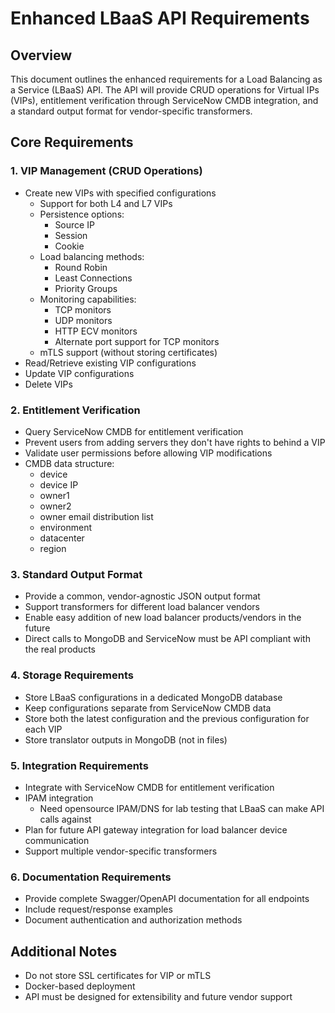 # Enhanced LBaaS API Requirements

## Overview
This document outlines the enhanced requirements for a Load Balancing as a Service (LBaaS) API. The API will provide CRUD operations for Virtual IPs (VIPs), entitlement verification through ServiceNow CMDB integration, and a standard output format for vendor-specific transformers.

## Core Requirements

### 1. VIP Management (CRUD Operations)
- Create new VIPs with specified configurations
  - Support for both L4 and L7 VIPs
  - Persistence options:
    - Source IP
    - Session
    - Cookie
  - Load balancing methods:
    - Round Robin
    - Least Connections
    - Priority Groups
  - Monitoring capabilities:
    - TCP monitors
    - UDP monitors
    - HTTP ECV monitors
    - Alternate port support for TCP monitors
  - mTLS support (without storing certificates)
- Read/Retrieve existing VIP configurations
- Update VIP configurations
- Delete VIPs

### 2. Entitlement Verification
- Query ServiceNow CMDB for entitlement verification
- Prevent users from adding servers they don't have rights to behind a VIP
- Validate user permissions before allowing VIP modifications
- CMDB data structure:
  - device
  - device IP
  - owner1
  - owner2
  - owner email distribution list
  - environment
  - datacenter
  - region

### 3. Standard Output Format
- Provide a common, vendor-agnostic JSON output format
- Support transformers for different load balancer vendors
- Enable easy addition of new load balancer products/vendors in the future
- Direct calls to MongoDB and ServiceNow must be API compliant with the real products

### 4. Storage Requirements
- Store LBaaS configurations in a dedicated MongoDB database
- Keep configurations separate from ServiceNow CMDB data
- Store both the latest configuration and the previous configuration for each VIP
- Store translator outputs in MongoDB (not in files)

### 5. Integration Requirements
- Integrate with ServiceNow CMDB for entitlement verification
- IPAM integration
  - Need opensource IPAM/DNS for lab testing that LBaaS can make API calls against
- Plan for future API gateway integration for load balancer device communication
- Support multiple vendor-specific transformers

### 6. Documentation Requirements
- Provide complete Swagger/OpenAPI documentation for all endpoints
- Include request/response examples
- Document authentication and authorization methods

## Additional Notes
- Do not store SSL certificates for VIP or mTLS
- Docker-based deployment
- API must be designed for extensibility and future vendor support
